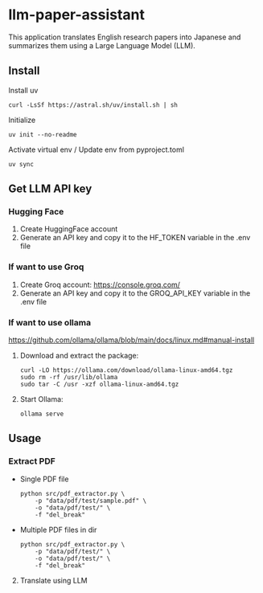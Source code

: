 # llm-paper-assistant

This application translates English research papers into Japanese and summarizes them using a Large Language Model (LLM).

## Install

Install uv
```
curl -LsSf https://astral.sh/uv/install.sh | sh
```

Initialize
```
uv init --no-readme
```

Activate virtual env / Update env from pyproject.toml
```
uv sync
```


## Get LLM API key

### Hugging Face

1. Create HuggingFace account
2. Generate an API key and copy it to the HF_TOKEN variable in the .env file

### If want to use Groq

1. Create Groq account: https://console.groq.com/
2. Generate an API key and copy it to the GROQ_API_KEY variable in the .env file

### If want to use ollama

https://github.com/ollama/ollama/blob/main/docs/linux.md#manual-install

1. Download and extract the package:
    ```
    curl -LO https://ollama.com/download/ollama-linux-amd64.tgz
    sudo rm -rf /usr/lib/ollama
    sudo tar -C /usr -xzf ollama-linux-amd64.tgz
    ```
2. Start Ollama:
    ```
    ollama serve
    ```

## Usage

### Extract PDF

- Single PDF file
    ```
    python src/pdf_extractor.py \
        -p "data/pdf/test/sample.pdf" \
        -o "data/pdf/test/" \
        -f "del_break"
    ```
- Multiple PDF files in dir
    ```
    python src/pdf_extractor.py \
        -p "data/pdf/test/" \
        -o "data/pdf/test/" \
        -f "del_break"
    ```
2. Translate using LLM